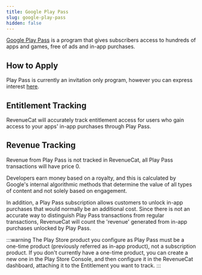 ```yaml
---
title: Google Play Pass
slug: google-play-pass
hidden: false
---
```


[Google Play Pass](https://developer.android.com/google-play/guides/play-pass) is a program that gives subscribers access to hundreds of apps and games, free of ads and in-app purchases.

## How to Apply

Play Pass is currently an invitation only program, however you can express interest [here](https://docs.google.com/forms/d/e/1FAIpQLSdmL0YkKrklqZHTcb6sVZLnSXA7Tf5TELppa0mx7tAn1x3AJA/viewform).

## Entitlement Tracking

RevenueCat will accurately track entitlement access for users who gain access to your apps' in-app purchases through Play Pass.

## Revenue Tracking

Revenue from Play Pass is not tracked in RevenueCat, all Play Pass transactions will have price 0.

Developers earn money based on a royalty, and this is calculated by Google's internal algorithmic methods that determine the value of all types of content and not solely based on engagement.

In addition, a Play Pass subscription allows customers to unlock in-app purchases that would normally be an additional cost. Since there is not an accurate way to distinguish Play Pass transactions from regular transactions, RevenueCat will count the 'revenue' generated from in-app purchases unlocked by Play Pass.

:::warning
The Play Store product you configure as Play Pass must be a one-time product (previously referred as in-app product), not a subscription product.
If you don't currently have a one-time product, you can create a new one in the Play Store Console, and then configure it in the RevenueCat dashboard, attaching it to the Entitlement you want to track.
:::